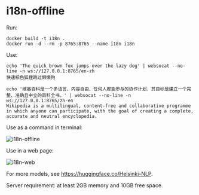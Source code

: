# i18n-offline

Run:

```
docker build -t i18n .
docker run -d --rm -p 8765:8765 --name i18n i18n
```

Use:

```
echo 'The quick brown fox jumps over the lazy dog' | websocat --no-line -n ws://127.0.0.1:8765/en-zh
快速棕色狐狸跳过懒懒狗

echo '维基百科是一个多语言、内容自由、任何人都能参与的协作计划，其目标是建立一个完整、准确且中立的百科全书。' | websocat --no-line -n ws://127.0.0.1:8765/zh-en
Wikipedia is a multilingual, content-free and collaborative programme in which anyone can participate, with the goal of creating a complete, accurate and neutral encyclopedia.
```

Use as a command in terminal:

![i18n-offline](https://github.com/user-attachments/assets/3e535b60-33e3-47b2-ad0d-a26e6a64a0db)

Use in a web page:

![i18n-web](https://github.com/user-attachments/assets/934acc54-9d9d-42ff-89a2-287a74ec006a)

For more models, see <https://huggingface.co/Helsinki-NLP>.

Server requirement: at least 2GB memory and 10GB free space.
